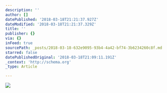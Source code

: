 ```yaml
---
description: ''
author: []
datePublished: '2018-03-18T21:21:37.927Z'
dateModified: '2018-03-18T21:21:37.329Z'
title: ''
publisher: {}
via: {}
inFeed: true
sourcePath: _posts/2018-03-18-632e9095-93b4-4a42-bf74-3b6234260c8f.md
starred: false
datePublishedOriginal: '2018-03-18T21:09:11.191Z'
_context: 'http://schema.org'
_type: Article

---
```

![](https://imgflo.herokuapp.com/graph/2b2431f8e7ba7b0/5c5bbfb811b5c770eca6e879e0a459f2/croprotate.jpg?cropheight=991&cropwidth=1024&degrees=0&input=https%3A%2F%2Fthe-grid-user-content.s3-us-west-2.amazonaws.com%2F89d04fba-12ad-4d39-a272-50c7efcaf81d.jpg&x=0&y=16)